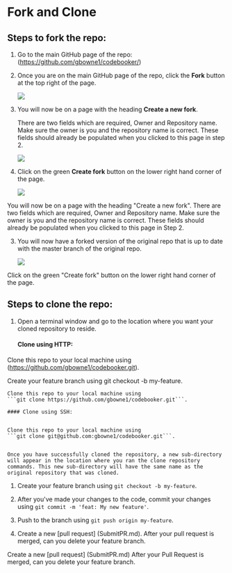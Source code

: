 # Fork and Clone 

## Steps to fork the repo: 

1. Go to the main GitHub page of the repo:
    (https://github.com/gbowne1/codebooker/)
   
1. Once you are on the main GitHub page of the repo, click the **Fork** button at the top right of the page. 

    ![](fork.png)

1. You will now be on a page with the heading **Create a new fork**.

     There are two fields which are required, Owner and Repository name. Make sure the owner is you and the repository name is correct. These fields should already be populated when you clicked to this page in step 2.

    ![](CreateFork.png)

2. Click on the green **Create fork** button on the lower right hand corner of the page.

    ![](CreateForkBtn.png)

You will now be on a page with the heading "Create a new fork".
There are two fields which are required, Owner and Repository name. Make sure the owner is you and the repository name is correct. These fields should already be populated when you clicked to this page in Step 2.

3. You will now have a forked version of the original repo that is up to date with the master branch of the original repo.

    ![](ForkedBranch.png)

Click on the green "Create fork" button on the lower right hand corner of the page.

## Steps to clone the repo:

1. Open a terminal window and go to the location where you want your cloned repository to reside.

    #### Clone using HTTP:

Clone this repo to your local machine using (https://github.com/gbowne1/codebooker.git).
 
Create your feature branch using git checkout -b my-feature.

    Clone this repo to your local machine using
    ```git clone https://github.com/gbowne1/codebooker.git```.

    #### Clone using SSH:


    Clone this repo to your local machine using
    ```git clone git@github.com:gbowne1/codebooker.git```.


    Once you have successfully cloned the repository, a new sub-directory will appear in the location where you ran the clone repository commands. This new sub-directory will have the same name as the original repository that was cloned.
 
1. Create your feature branch using ```git checkout -b my-feature```.


1. After you've made your changes to the code, commit your changes using ```git commit -m 'feat: My new feature'```.

1. Push to the branch using ```git push origin my-feature```.

1. Create a new [pull request] (SubmitPR.md).
    After your pull request is merged, can you delete your feature branch.


Create a new [pull request] (SubmitPR.md)
After your Pull Request is merged, can you delete your feature branch.


